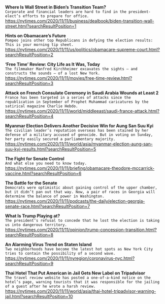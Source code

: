 **Where Is Wall Street in Biden’s Transition Team?**\
`Corporate and financial leaders are hard to find in the president-elect’s efforts to prepare for office.`\
https://nytimes.com/2020/11/11/business/dealbook/biden-transition-wall-street.html?searchResultPosition=1

**Hints on Obamacare’s Future**\
`Pompeo joins other top Republicans in defying the election results: This is your morning tip sheet.`\
https://nytimes.com/2020/11/11/us/politics/obamacare-supreme-court.html?searchResultPosition=2

**‘Free Time’ Review: City Life as It Was, Today**\
`The filmmaker Manfred Kirchheimer excavates the sights — and constructs the sounds — of a lost New York.`\
https://nytimes.com/2020/11/11/movies/free-time-review.html?searchResultPosition=3

**Attack on French Consulate Ceremony in Saudi Arabia Wounds at Least 2**\
`France has been targeted in a series of attacks since the republication in September of Prophet Muhammad caricatures by the satirical magazine Charlie Hebdo.`\
https://nytimes.com/2020/11/11/world/middleeast/saudi-france-attack.html?searchResultPosition=4

**Myanmar Election Delivers Another Decisive Win for Aung San Suu Kyi**\
`The civilian leader’s reputation overseas has been stained by her defense of a military accused of genocide. But in voting on Sunday, her party easily secured a parliamentary majority.`\
https://nytimes.com/2020/11/11/world/asia/myanmar-election-aung-san-suu-kyi-results.html?searchResultPosition=5

**The Fight for Senate Control**\
`And what else you need to know today.`\
https://nytimes.com/2020/11/11/briefing/obamacare-theodore-mccarrick-vaccine.html?searchResultPosition=6

**The Battle for the Senate**\
`Democrats were optimistic about gaining control of the upper chamber, but it didn’t pan out that way. Now, a pair of races in Georgia will determine the balance of power in Washington.`\
https://nytimes.com/2020/11/11/podcasts/the-daily/election-georgia-senate-race.html?searchResultPosition=7

**What Is Trump Playing at?**\
`The president’s refusal to concede that he lost the election is taking us into dangerous territory.`\
https://nytimes.com/2020/11/11/opinion/trump-concession-transition.html?searchResultPosition=8

**An Alarming Virus Trend on Staten Island**\
`Two neighborhoods have become the latest hot spots as New York City tries to contain the possibility of a second wave.`\
https://nytimes.com/2020/11/11/nyregion/coronavirus-nyc.html?searchResultPosition=9

**Thai Hotel That Put American in Jail Gets New Label on Tripadvisor**\
`The travel review website has posted a one-of-a-kind notice on the hotel’s page, warning tourists that it was responsible for the jailing of a guest after he wrote a harsh review.`\
https://nytimes.com/2020/11/11/world/asia/thai-hotel-tripadvisor-warning-jail.html?searchResultPosition=10

